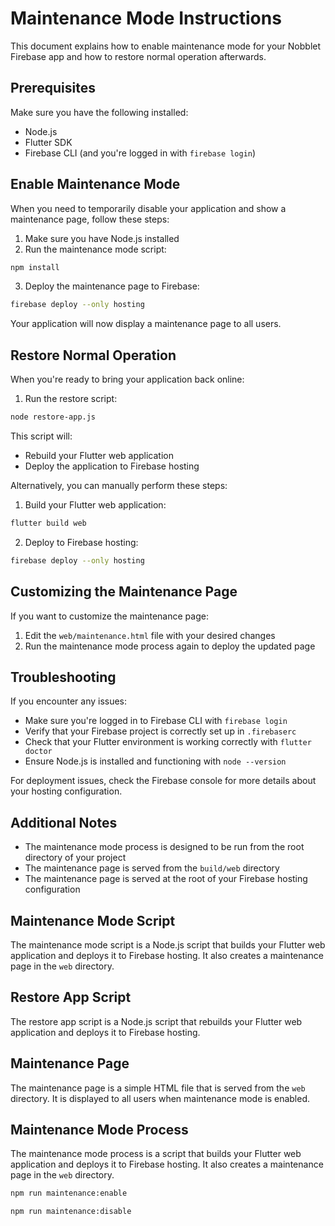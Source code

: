 # Maintenance Mode Instructions

This document explains how to enable maintenance mode for your Nobblet Firebase app and how to restore normal operation afterwards.

## Prerequisites

Make sure you have the following installed:
- Node.js
- Flutter SDK
- Firebase CLI (and you're logged in with `firebase login`)

## Enable Maintenance Mode

When you need to temporarily disable your application and show a maintenance page, follow these steps:

1. Make sure you have Node.js installed
2. Run the maintenance mode script:

```bash
npm install
```

3. Deploy the maintenance page to Firebase:

```bash
firebase deploy --only hosting
```

Your application will now display a maintenance page to all users.

## Restore Normal Operation

When you're ready to bring your application back online:

1. Run the restore script:

```bash
node restore-app.js
```

This script will:
- Rebuild your Flutter web application
- Deploy the application to Firebase hosting

Alternatively, you can manually perform these steps:

1. Build your Flutter web application:

```bash
flutter build web
```

2. Deploy to Firebase hosting:

```bash
firebase deploy --only hosting
```

## Customizing the Maintenance Page

If you want to customize the maintenance page:

1. Edit the `web/maintenance.html` file with your desired changes
2. Run the maintenance mode process again to deploy the updated page

## Troubleshooting

If you encounter any issues:

- Make sure you're logged in to Firebase CLI with `firebase login`
- Verify that your Firebase project is correctly set up in `.firebaserc`
- Check that your Flutter environment is working correctly with `flutter doctor`
- Ensure Node.js is installed and functioning with `node --version`

For deployment issues, check the Firebase console for more details about your hosting configuration. 

## Additional Notes

- The maintenance mode process is designed to be run from the root directory of your project
- The maintenance page is served from the `build/web` directory
- The maintenance page is served at the root of your Firebase hosting configuration

## Maintenance Mode Script

The maintenance mode script is a Node.js script that builds your Flutter web application and deploys it to Firebase hosting. It also creates a maintenance page in the `web` directory.

## Restore App Script   

The restore app script is a Node.js script that rebuilds your Flutter web application and deploys it to Firebase hosting.

## Maintenance Page

The maintenance page is a simple HTML file that is served from the `web` directory. It is displayed to all users when maintenance mode is enabled.  

## Maintenance Mode Process

The maintenance mode process is a script that builds your Flutter web application and deploys it to Firebase hosting. It also creates a maintenance page in the `web` directory.

```bash
npm run maintenance:enable
```

```bash
npm run maintenance:disable
```

